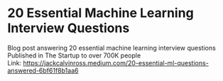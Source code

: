 # 20 Essential Machine Learning Interview Questions
Blog post answering 20 essential machine learning interview questions</br>
Published in The Startup to over 700K people</br>
Link: https://jackcalvinross.medium.com/20-essential-ml-questions-answered-6bf61f8b1aa6
